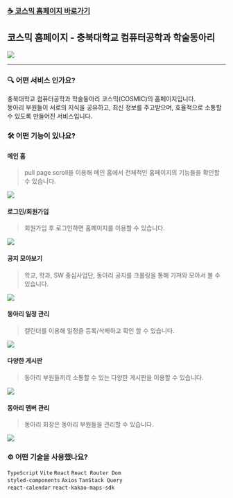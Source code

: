 ### [☕️ 코스믹 홈페이지 바로가기](https://cbnu-cosmic.org)

## 코스믹 홈페이지 - 충북대학교 컴퓨터공학과 학술동아리

<img src="https://github.com/user-attachments/assets/675a9a15-bc36-494c-9b43-ecae664bc0d4" />

---

### 🔍 어떤 서비스 인가요?

충북대학교 컴퓨터공학과 학술동아리 코스믹(COSMIC)의 홈페이지입니다.  
동아리 부원들이 서로의 지식을 공유하고, 최신 정보를 주고받으며, 효율적으로 소통할 수 있도록 만들어진 서비스입니다.

### 🛠️ 어떤 기능이 있나요?

#### 메인 홈
> pull page scroll을 이용해 메인 홈에서 전체적인 홈페이지의 기능들을 확인할 수 있습니다.

<img src="https://github.com/user-attachments/assets/f5f25469-8a8e-4707-9b34-f5b1d3f4d0ab" />

#### 로그인/회원가입
> 회원가입 후 로그인하면 홈페이지를 이용할 수 있습니다.

<img src="https://github.com/user-attachments/assets/bdf6fbbb-9560-4fe1-9b13-627c561b5d83" />

#### 공지 모아보기
> 학교, 학과, SW 중심사업단, 동아리 공지를 크롤링을 통해 가져와 모아서 볼 수 있습니다.

<img src="https://github.com/user-attachments/assets/002591b5-ec4a-4029-8322-4c97344fdad7" />

#### 동아리 일정 관리
> 캘린더를 이용해 일정을 등록/삭제하고 확인 할 수 있습니다.

<img src="https://github.com/user-attachments/assets/5209d2e0-4428-4944-b1b1-7923fd523461" />

#### 다양한 게시판
> 동아리 부원들끼리 소통할 수 있는 다양한 게시판을 이용할 수 있습니다.

<img src="https://github.com/user-attachments/assets/38c8b909-7d49-49df-ba98-62aea81dc838" />

#### 동아리 멤버 관리
> 동아리 회장은 동아리 부원들을 관리할 수 있습니다.

<img src="https://github.com/user-attachments/assets/1ed5c9a8-456a-4253-b72d-a7e4a2cf5e67" />

### ⚙️ 어떤 기술을 사용했나요?

`TypeScript` `Vite` `React` `React Router Dom`   
`styled-components` `Axios` `TanStack Query`  
`react-calendar` `react-kakao-maps-sdk`
